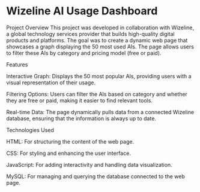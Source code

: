 # Wizeline AI Usage Dashboard

Project Overview
This project was developed in collaboration with Wizeline, a global technology services provider that builds high-quality digital products and platforms. The goal was to create a dynamic web page that showcases a graph displaying the 50 most used AIs. The page allows users to filter these AIs by category and pricing model (free or paid).


Features

Interactive Graph: Displays the 50 most popular AIs, providing users with a visual representation of their usage.

Filtering Options: Users can filter the AIs based on category and whether they are free or paid, making it easier to find relevant tools.

Real-time Data: The page dynamically pulls data from a connected Wizeline database, ensuring that the information is always up to date.

Technologies Used

HTML: For structuring the content of the web page.

CSS: For styling and enhancing the user interface.

JavaScript: For adding interactivity and handling data visualization.

MySQL: For managing and querying the database connected to the web page.
